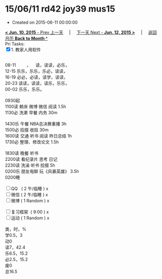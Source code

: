 # 15/06/11 rd42 joy39 mus15

- Created on 2015-06-11 00:00:00

[**< Jun. 10, 2015** - Prev 上一天](/lifelogs/2015/06/d10.md) &nbsp; &nbsp; | &nbsp; &nbsp; [下一天 Next - **Jun. 12, 2015 >**](/lifelogs/2015/06/d12.md) &nbsp; &nbsp; |  &nbsp; &nbsp; [返回月历 **Back to Month ^**](/lifelogs/2015/06/index.md)
<br/>Pri Tasks:</strong><br clear="none"/><input type="checkbox" checked="true" />1. 教家人用软件</div><div><div><br clear="none"/></div>08-11         ，    读，读读，必乐，<br clear="none"/>12-15 乐乐，乐乐，乐必，读读，<br clear="none"/>16-19 必必，必读，读学，读读，<br clear="none"/>20-23 读读，读读，读乐，乐乐，</div><div>00-02 乐乐，乐乐。<br/><div><br clear="none"/></div>0930起<br clear="none"/>1100读 赖床 微博 微信 阅读 1.5h</div><div>1130必 洗漱 早餐 内务 30m</div><div><br/></div><div>1430乐 午餐 NBA总决赛重播 3h</div><div>1500必 拾掇 收拾 30m</div><div>1600读 交通 听书 阅读 昨日总结 1h</div><div>1730必 整理、修改论文 1.5h</div><div><div><br clear="none"/></div>1830读 晚餐 听书</div><div>2200读 看纪录片 思考 日记</div><div>2230读 洗澡 听书 拾掇 5h</div><div>0200乐 朋友电聊 玩《风暴英雄》 3.5h</div><div>0200睡</div><div><br clear="none"/></div><div><input type="checkbox" />QQ   ( 2 午/临睡 ) x<br clear="none"/><input type="checkbox" />微信 ( 2 午/临睡 ) x</div><div><input type="checkbox" />微博 ( 1 Random ) x</div><div><br clear="none"/></div><div><input type="checkbox" />复习框架  ( 9:00 ) x<br clear="none"/></div><div><input type="checkbox" />运动 ( 1 Random ) x</div><div><div><br clear="none"/></div>类，时，%<br clear="none"/>学0.5，3<br clear="none"/>动0<br clear="none"/>读7，42.4<br clear="none"/>乐6.5，15.2<br clear="none"/>必2.5，15.2<br clear="none"/>废0<br clear="none"/>总16.5</div>
